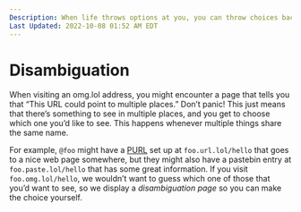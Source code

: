 ```yaml
---
Description: When life throws options at you, you can throw choices back  
Last Updated: 2022-10-08 01:52 AM EDT
---
```


# Disambiguation

When visiting an omg.lol address, you might encounter a page that tells you that “This URL could point to multiple places.” Don’t panic! This just means that there’s something to see in multiple places, and you get to choose which one you’d like to see. This happens whenever multiple things share the same name.

For example, `@foo` might have a [PURL](/info/purls) set up at `foo.url.lol/hello` that goes to a nice web page somewhere, but they might also have a pastebin entry at `foo.paste.lol/hello` that has some great information. If you visit `foo.omg.lol/hello`, we wouldn’t want to guess which one of those that you’d want to see, so we display a _disambiguation page_ so you can make the choice yourself.